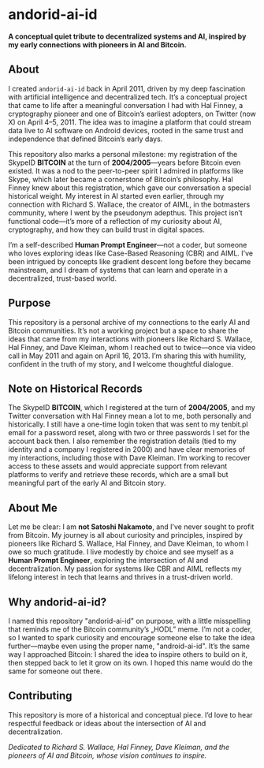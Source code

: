 
# andorid-ai-id

**A conceptual quiet tribute to decentralized systems and AI, inspired by my early connections with pioneers in AI and Bitcoin.**

## About

I created `andorid-ai-id` back in April 2011, driven by my deep fascination with artificial intelligence and decentralized tech. It’s a conceptual project that came to life after a meaningful conversation I had with Hal Finney, a cryptography pioneer and one of Bitcoin’s earliest adopters, on Twitter (now X) on April 4–5, 2011. The idea was to imagine a platform that could stream data live to AI software on Android devices, rooted in the same trust and independence that defined Bitcoin’s early days.

This repository also marks a personal milestone: my registration of the SkypeID **BITCOIN** at the turn of **2004/2005**—years before Bitcoin even existed. It was a nod to the peer-to-peer spirit I admired in platforms like Skype, which later became a cornerstone of Bitcoin’s philosophy. Hal Finney knew about this registration, which gave our conversation a special historical weight. My interest in AI started even earlier, through my connection with Richard S. Wallace, the creator of AIML, in the botmasters community, where I went by the pseudonym adepthus. This project isn’t functional code—it’s more of a reflection of my curiosity about AI, cryptography, and how they can build trust in digital spaces.

I’m a self-described **Human Prompt Engineer**—not a coder, but someone who loves exploring ideas like Case-Based Reasoning (CBR) and AIML. I’ve been intrigued by concepts like gradient descent long before they became mainstream, and I dream of systems that can learn and operate in a decentralized, trust-based world.

## Purpose

This repository is a personal archive of my connections to the early AI and Bitcoin communities. It’s not a working project but a space to share the ideas that came from my interactions with pioneers like Richard S. Wallace, Hal Finney, and Dave Kleiman, whom I reached out to twice—once via video call in May 2011 and again on April 16, 2013. I’m sharing this with humility, confident in the truth of my story, and I welcome thoughtful dialogue.

## Note on Historical Records

The SkypeID **BITCOIN**, which I registered at the turn of **2004/2005**, and my Twitter conversation with Hal Finney mean a lot to me, both personally and historically. I still have a one-time login token that was sent to my tenbit.pl email for a password reset, along with two or three passwords I set for the account back then. I also remember the registration details (tied to my identity and a company I registered in 2000) and have clear memories of my interactions, including those with Dave Kleiman. I’m working to recover access to these assets and would appreciate support from relevant platforms to verify and retrieve these records, which are a small but meaningful part of the early AI and Bitcoin story.

## About Me

Let me be clear: I am **not Satoshi Nakamoto**, and I’ve never sought to profit from Bitcoin. My journey is all about curiosity and principles, inspired by pioneers like Richard S. Wallace, Hal Finney, and Dave Kleiman, to whom I owe so much gratitude. I live modestly by choice and see myself as a **Human Prompt Engineer**, exploring the intersection of AI and decentralization. My passion for systems like CBR and AIML reflects my lifelong interest in tech that learns and thrives in a trust-driven world.

## Why andorid-ai-id?

I named this repository "andorid-ai-id"  on purpose, with a little misspelling that reminds me of the Bitcoin community’s „HODL” meme. I’m not a coder, so I wanted to spark curiosity and encourage someone else to take the idea further—maybe even using the proper name, "android-ai-id". It’s the same way I approached Bitcoin: I shared the idea to inspire others to build on it, then stepped back to let it grow on its own. I hoped this name would do the same for someone out there.

## Contributing

This repository is more of a historical and conceptual piece. I’d love to hear respectful feedback or ideas about the intersection of AI and decentralization.



*Dedicated to Richard S. Wallace, Hal Finney, Dave Kleiman, and the pioneers of AI and Bitcoin, whose vision continues to inspire.*
